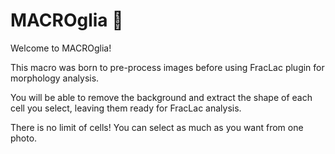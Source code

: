 # MACROglia 🧠

Welcome to MACROglia!

This macro was born to pre-process images before using FracLac plugin for morphology analysis.

You will be able to remove the background and extract the shape of each cell you select, leaving them ready for FracLac analysis.

There is no limit of cells! You can select as much as you want from one photo.
